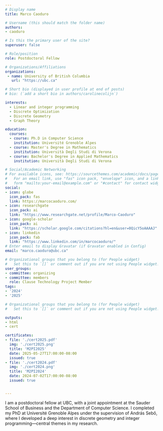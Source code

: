 ```yaml
---
# Display name
title: Marco Caoduro

# Username (this should match the folder name)
authors:
- caoduro

# Is this the primary user of the site?
superuser: false

# Role/position
role: Postdoctoral Fellow

# Organizations/Affiliations
organizations:
 - name: University of British Columbia
   url: "https://ubc.ca"

# Short bio (displayed in user profile at end of posts)
# bio: (`add a short bio in authors/carolinecolijn`)

interests:
  - Linear and integer programming
  - Discrete Optimization
  - Discrete Geometry
  - Graph Theory

education:
  courses:
  - course: Ph.D in Computer Science
    institution: Université Grenoble Alpes
  - course: Master's Degree in Mathematics
    institution: Università Degli Studi di Verona
  - course: Bachelor's Degree in Applied Mathematics
    institution: Università Degli Studi di Verona

# Social/Academic Networking
# For available icons, see: https://sourcethemes.com/academic/docs/page-builder/#icons
#   For an email link, use "fas" icon pack, "envelope" icon, and a link in the
#   form "mailto:your-email@example.com" or "#contact" for contact widget.
social:
- icon: globe
  icon_pack: fas
  link: https://marcocaoduro.com/
- icon: researchgate
  icon_pack: ai
  link: "https://www.researchgate.net/profile/Marco-Caoduro"
- icon: google-scholar
  icon_pack: ai
  link: "https://scholar.google.com/citations?hl=en&user=0QicY5oAAAAJ"
- icon: linkedin
  icon_pack: fab
  link: "https://www.linkedin.com/in/marcocaoduro/"
# Enter email to display Gravatar (if Gravatar enabled in Config)
email: "marco.caoduro@ubc.ca"

# Organizational groups that you belong to (for People widget)
#   Set this to `[]` or comment out if you are not using People widget.
user_groups:
- committee: organizing
- committee: members
  role: Clause Technology Project Member
tags:
- '2024'
- '2025'

# Organizational groups that you belong to (for People widget)
#   Set this to `[]` or comment out if you are not using People widget.

outputs:
- html
- cert

certificates:
- file: './cert2025.pdf'
  img: './cert2025.png'
  title: 'M2PI2025'
  date: 2025-05-27T17:00:00-08:00
  issued: true
- file: './cert2024.pdf'
  img: './cert2024.png'
  title: 'M2PI2024'
  date: 2024-07-02T17:00:00-08:00
  issued: true


---
```


I am a postdoctoral fellow at UBC, with a joint appointment at the Sauder School
of Business and the Department of Computer Science. I completed my PhD at
Université Grenoble Alpes under the supervision of András Sebő, where I
developed a deep interest in discrete geometry and integer programming—central
themes in my research.
